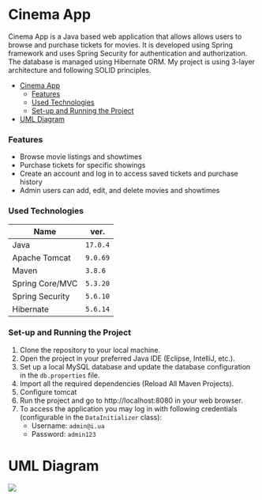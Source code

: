 # Cinema App

Cinema App is a Java based web application that allows allows users to browse and purchase tickets for movies. It is developed using Spring framework and uses Spring Security for authentication and authorization. The database is managed using Hibernate ORM. My project is using 3-layer architecture and following SOLID principles.

<!-- TOC -->
* [Cinema App](#cinema-app)
    * [Features](#features)
    * [Used Technologies](#used-technologies)
    * [Set-up and Running the Project](#set-up-and-running-the-project)
* [UML Diagram](#uml-diagram)
<!-- TOC -->

### Features

- Browse movie listings and showtimes
- Purchase tickets for specific showings
- Create an account and log in to access saved tickets and purchase history
- Admin users can add, edit, and delete movies and showtimes

### Used Technologies

| Name            | ver.      |
|-----------------|-----------|
| Java            | `17.0.4`  |
| Apache Tomcat   | `9.0.69`  |
| Maven           | `3.8.6`   |
| Spring Core/MVC | `5.3.20`  |
| Spring Security | `5.6.10`  |
| Hibernate       | `5.6.14`  |

### Set-up and Running the Project

1. Clone the repository to your local machine.
2. Open the project in your preferred Java IDE (Eclipse, IntelliJ, etc.).
3. Set up a local MySQL database and update the database configuration in the `db.properties` file.
4. Import all the required dependencies (Reload All Maven Projects).
5. Configure tomcat
6. Run the project and go to http://localhost:8080 in your web browser.
7. To access the application you may log in with following credentials (configurable in the `DataInitializer` class):
   - Username: `admin@i.ua`
   - Password: `admin123`

# UML Diagram

![](https://i.imgur.com/0rNffBY.png)